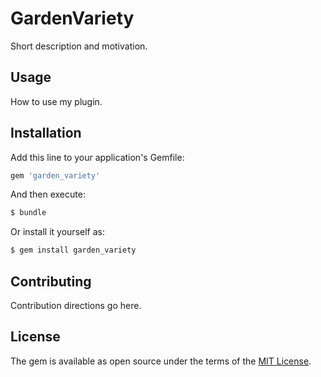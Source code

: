 # GardenVariety
Short description and motivation.

## Usage
How to use my plugin.

## Installation
Add this line to your application's Gemfile:

```ruby
gem 'garden_variety'
```

And then execute:
```bash
$ bundle
```

Or install it yourself as:
```bash
$ gem install garden_variety
```

## Contributing
Contribution directions go here.

## License
The gem is available as open source under the terms of the [MIT License](http://opensource.org/licenses/MIT).
